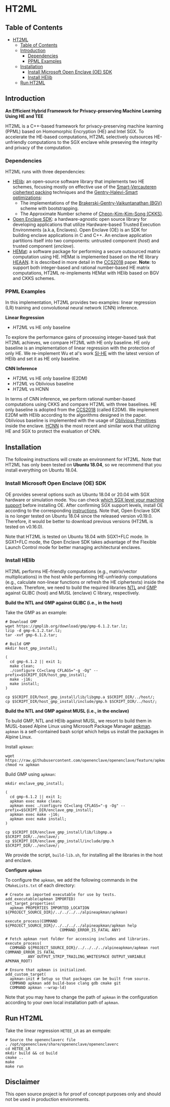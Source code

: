 # HT2ML

## Table of Contents
- [HT2ML](#hetee)
  - [Table of Contents](#table-of-contents)
  - [Introduction](#introduction)
    - [Dependencies](#dependencies)
    - [PPML Examples](#ppml-examples)
  - [Installation](#installation)
    - [Install Microsoft Open Enclave (OE) SDK](#install-microsoft-open-enclave-oe-sdk)
    - [Install HElib](#install-helib)
  - [Run HT2ML](#run-hetee)

## Introduction

**An Efficient Hybrid Framework for Privacy-preserving Machine Learning Using HE and TEE**

HT2ML is a C++-based framework for privacy-preserving machine learning (PPML) based on Homomorphic Encryption (HE) and Intel SGX.
To accelerate the HE-based computations, HT2ML selectively outsources HE-unfriendly computations to the SGX enclave while preseving the integrity and privacy of the computation.

### Dependencies

HT2ML runs with three dependencies: 
- [HElib](https://github.com/homenc/HElib): an open-source software library that implements two HE schemes, focusing mostly on effective use of the [Smart-Vercauteren ciphertext packing](https://eprint.iacr.org/2011/133) techniques and the [Gentry-Halevi-Smart optimizations](https://eprint.iacr.org/2012/099): 
  - The implementations of the [Brakerski-Gentry-Vaikuntanathan (BGV)](https://eprint.iacr.org/2011/277) scheme with bootstrapping.
  - The Approximate Number scheme of [Cheon-Kim-Kim-Song (CKKS)](https://eprint.iacr.org/2016/421).
- [Open Enclave SDK](https://github.com/openenclave/openenclave): a hardware-agnostic open source library for developing applications that utilize Hardware-based Trusted Execution Environments (a.k.a, Enclaves). Open Enclave (OE) is an SDK for building enclave applications in C and C++. An enclave application partitions itself into two components: untrusted component (*host*) and trusted component (*enclave*).
- [HEMat](https://github.com/K-miran/HEMat): a software package for performing a secure outsourced matrix computation using HE. HEMat is implemented based on the HE library [HEAAN](https://eprint.iacr.org/2016/421.pdf). It is described in more detail in the [CCS2018](https://dl.acm.org/doi/10.1145/3243734.3243837) paper. **Note**: to support both integer-based and rational number-based HE matrix computations, HT2ML re-implements HEMat with HElib based on BGV and CKKS schemes.

### PPML Examples

In this implementation, HT2ML provides two examples: linear regression (LR) training and convolutional neural network (CNN) inference.

**Linear Regression**
- *HT2ML* vs HE only baseline

To explore the performance gains of processing integer-based task that HT2ML achieves, we compare HT2ML with HE only baseline. HE only baseline is an implementation of linear regression with the protection of only HE. We re-implement Wu et al's work [SI-HE](https://github.com/dwu4/fhe-si) with the latest version of HElib and set it as HE only baseline.

**CNN Inference**
- *HT2ML* vs HE only baseline (E2DM)
- *HT2ML* vs Oblivious baseline
- *HT2ML* vs HCNN

In terms of CNN inference, we perform rational number-based computations using CKKS and compare HT2ML with three baselines. HE only baseline is adopted from the [CCS2018](https://dl.acm.org/doi/10.1145/3243734.3243837) (called E2DM). We implement E2DM with HElib according to the algorithms designed in the paper. Oblivious baseline is implemented with the usage of [Oblivious Primitives](https://github.com/mc2-project/secure-xgboost) inside the enclave. [HCNN](https://ieeexplore.ieee.org/document/9546527) is the most recent and similar work that utilizing HE and SGX to protect the evaluation of CNN. 

## Installation

The following instructions will create an environment for HT2ML. Note that HT2ML has only been tested on **Ubuntu 18.04**, so we recommend that you install everything on Ubuntu 18.04. 

### Install Microsoft Open Enclave (OE) SDK

OE provides several options such as Ubuntu 18.04 or 20.04 with SGX hardware or simulation mode. You can check [which SGX level your machine support](https://github.com/openenclave/openenclave/blob/master/docs/GettingStartedDocs/Contributors/building_oe_sdk.md#1-determine-the-sgx-support-level-on-your-developmenttarget-system)  before installing OE. 
After confirming SGX support levels, install OE according to the corresponding [instructions](https://github.com/openenclave/openenclave/tree/master/docs/GettingStartedDocs). 
Note that, Open Enclave SDK is no longer tested on Ubuntu 18.04 since the released version v0.19.0. Therefore, it would be better to download previous versions (HT2ML is tested on v0.16.0). 

Note that HT2ML is tested on Ubuntu 18.04 with SGX1+FLC mode. In SGX1+FLC mode, the Open Enclave SDK takes advantage of the Flexible Launch Control mode for better managing architectural enclaves.

### Install HElib

HT2ML performs HE-friendly computations (e.g., matrix/vector multiplications) in the host while performing HE-unfriednly computations (e.g., calculate non-linear functions or refresh the HE ciphertexts) inside the enclave. Therefore, we need to build the required libraries [NTL](https://github.com/libntl/ntl) and [GMP](https://gmplib.org/) against GLIBC (host) and MUSL (enclave) C library, respectively. 

**Build the NTL and GMP against GLIBC (i.e., in the host)**

Take the GMP as an example:
```
# Download GMP
wget https://gmplib.org/download/gmp/gmp-6.1.2.tar.lz;
lzip -d gmp-6.1.2.tar.lz;
tar -xvf gmp-6.1.2.tar;

# Build GMP
mkdir host_gmp_install;

(
  cd gmp-6.1.2 || exit 1;
  make clean;
  ./configure CC=clang CFLAGS="-g -Og" --prefix=$SCRIPT_DIR/host_gmp_install;
  make -j16;
  make install;
)

cp $SCRIPT_DIR/host_gmp_install/lib/libgmp.a $SCRIPT_DIR/../host/;
cp $SCRIPT_DIR/host_gmp_install/include/gmp.h $SCRIPT_DIR/../host/;
```

**Build the NTL and GMP against MUSL (i.e., in the enclave)**

To build GMP, NTL and HElib against MUSL, we resort to build them in MUSL-based Alpine Linux using Microsoft Package Manager [apkman](https://github.com/anakrish/apkman). `apkman` is a self-contained bash script which helps us install the packages in Alpine Linux.

Install `apkman`:
```
wget https://raw.githubusercontent.com/openenclave/openenclave/feature/apkman/tools/apkman/apkman
chmod +x apkman
```
Build GMP using `apkman`:
```
mkdir enclave_gmp_install;

(
  cd gmp-6.1.2 || exit 1;
  apkman exec make clean;
  apkman exec ./configure CC=clang CFLAGS="-g -Og" --prefix=$SCRIPT_DIR/enclave_gmp_install;
  apkman exec make -j16;
  apkman exec make install;
)

cp $SCRIPT_DIR/enclave_gmp_install/lib/libgmp.a $SCRIPT_DIR/../enclave/;
cp $SCRIPT_DIR/enclave_gmp_install/include/gmp.h $SCRIPT_DIR/../enclave/;
```

We provide the script, `build-lib.sh`, for installing all the libraries in the host and enclave. 

**Configure `apkman`**

To configure the `apkman`, we add the following commands in the `CMakeLists.txt` of each directory:
```
# Create an imported executable for use by tests.
add_executable(apkman IMPORTED)
set_target_properties(
  apkman PROPERTIES IMPORTED_LOCATION ${PROJECT_SOURCE_DIR}/../../../../alpineapkman/apkman)

execute_process(COMMAND ${PROJECT_SOURCE_DIR}/../../../../alpineapkman/apkman help
                        COMMAND_ERROR_IS_FATAL ANY)

# Fetch apkman root folder for accessing includes and libraries.
execute_process(
  COMMAND ${PROJECT_SOURCE_DIR}/../../../../alpineapkman/apkman root COMMAND_ERROR_IS_FATAL
          ANY OUTPUT_STRIP_TRAILING_WHITESPACE OUTPUT_VARIABLE APKMAN_ROOT)

# Ensure that apkman is initialized.
add_custom_target(
  apkman-init # Setup so that packages can be built from source.
  COMMAND apkman add build-base clang gdb cmake git
  COMMAND apkman --wrap-ld)
```

Note that you may have to change the path of `apkman` in the configuration according to your own local installation path of `apkman`.

## Run HT2ML

Take the linear regression `HETEE_LR` as an exmpale: 
```
# Source the openenclaverc file
. /opt/openenclave/share/openenclave/openenclaverc
cd HETEE_LR
mkdir build && cd build
cmake ..
make
make run
```


## Disclaimer

This open source project is for proof of concept purposes only and should not be used in production environments. 